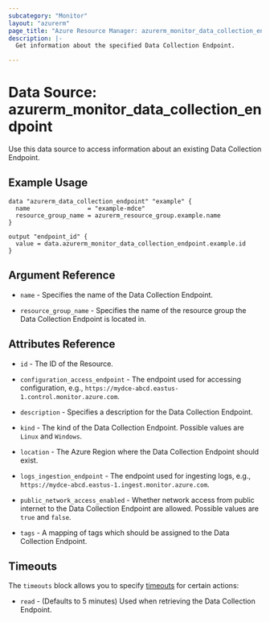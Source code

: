 ```yaml
---
subcategory: "Monitor"
layout: "azurerm"
page_title: "Azure Resource Manager: azurerm_monitor_data_collection_endpoint"
description: |-
  Get information about the specified Data Collection Endpoint.

---
```


# Data Source: azurerm_monitor_data_collection_endpoint

Use this data source to access information about an existing Data Collection Endpoint.

## Example Usage

```hcl
data "azurerm_data_collection_endpoint" "example" {
  name                = "example-mdce"
  resource_group_name = azurerm_resource_group.example.name
}

output "endpoint_id" {
  value = data.azurerm_monitor_data_collection_endpoint.example.id
}
```

## Argument Reference

* `name` - Specifies the name of the Data Collection Endpoint.

* `resource_group_name` - Specifies the name of the resource group the Data Collection Endpoint is located in.

## Attributes Reference

* `id` - The ID of the Resource.

* `configuration_access_endpoint` - The endpoint used for accessing configuration, e.g., `https://mydce-abcd.eastus-1.control.monitor.azure.com`.

* `description` - Specifies a description for the Data Collection Endpoint.

* `kind` - The kind of the Data Collection Endpoint. Possible values are `Linux` and `Windows`.

* `location` - The Azure Region where the Data Collection Endpoint should exist.

* `logs_ingestion_endpoint` - The endpoint used for ingesting logs, e.g., `https://mydce-abcd.eastus-1.ingest.monitor.azure.com`.

* `public_network_access_enabled` - Whether network access from public internet to the Data Collection Endpoint are allowed. Possible values are `true` and `false`.

* `tags` - A mapping of tags which should be assigned to the Data Collection Endpoint.

## Timeouts

The `timeouts` block allows you to specify [timeouts](https://www.terraform.io/language/resources/syntax#operation-timeouts) for certain actions:

* `read` - (Defaults to 5 minutes) Used when retrieving the Data Collection Endpoint.
